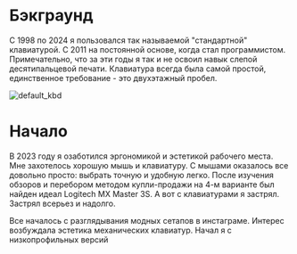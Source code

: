 # Бэкграунд

С 1998 по 2024 я пользовался так называемой "стандартной" клавиатурой.
С 2011 на постоянной основе, когда стал программистом.
Примечательно, что за эти годы я так и не освоил навык слепой десятипальцевой печати.
Клавиатура всегда была самой простой, единственное требование - это двухэтажный пробел.

![default_kbd](.docs/imgs/default_kbd.jpg)

# Начало

В 2023 году я озаботился эргономикой и эстетикой рабочего места. Мне захотелось хорошую мышь и клавиатуру. С мышами оказалось все довольно просто: выбрать точную и удобную легко. После изучения обзоров и перебором методом купли-продажи на 4-м варианте был найден идеал Logitech MX Master 3S. А вот с клавиатурами я застрял. Застрял всерьез и надолго.

Все началось с разглядывания модных сетапов в инстаграме. Интерес возбуждала эстетика механических клавиатур. Начал я с низкопрофильных версий